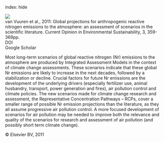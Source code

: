 index: hide

<div class="Citation">
    <div class="Citation-thumb CitationThumb-linked"  data-href="https://doi.org/10.1016/j.cosust.2011.08.014">
      <img src="https://static.claimspace.cloud/climate-study-static/refs/thumbs/6/van_Vuuren_et_al_2011-thumb.png" />
    </div>

  <div class="Citation-body">
    <div class="Citation-text">van Vuuren et al., 2011: Global projections for anthropogenic reactive nitrogen emissions to the atmosphere: an assessment of scenarios in the scientific literature. <span class="Article-journal">Current Opinion in Environmental Sustainability, </span><span class="Article-volume">3, </span>359-369pp.</div>
    <div class="Citation-links">
      <div class="CitationLink" data-href="https://doi.org/10.1016/j.cosust.2011.08.014">
        <div class="CitationLink-icon CitationLink-Doi"></div>
        <div class="CitationLink-text">DOI</div>
      </div>
      <div class="CitationLink" data-href="https://scholar.google.com/scholar?q=10.1016/j.cosust.2011.08.014">
        <div class="CitationLink-icon CitationLink-Scholar"></div>
        <div class="CitationLink-text">Google Scholar</div>
      </div>
    </div>
  </div>
</div>

Most long-term scenarios of global reactive nitrogen (Nr) emissions to the atmosphere are produced by Integrated Assessment Models in the context of climate change assessments. These scenarios indicate that these global Nr emissions are likely to increase in the next decades, followed by a stabilization or decline. Crucial factors for future Nr emissions are the development of the underlying drivers (especially fertilizer use, animal husbandry, transport, power generation and fires), air pollution control and climate policies. The new scenarios made for climate change research and assessment, the Representative Concentration Pathways – RCPs, cover a smaller range of possible Nr emission projections than the literature, as they all assume progressive air pollution control. A more focused development of scenarios for air pollution may be needed to improve both the relevance and quality of the scenarios for research and assessment of air pollution (and possibly short term climate change).

<div class="Citation-copy">
&copy; Elsevier BV, 2011
</div>